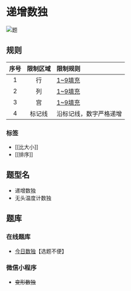 # 递增数独

![题](https://cn.sudoku.today/pic/04/creasingsudoku/66921_206445.png)

## 规则

| 序号  | 限制区域 | 限制规则        |
|:---:|:----:|:------------|
|  1  |  行   | [1~9填充]     |
|  2  |  列   | [1~9填充]     |
|  3  |  宫   | [1~9填充]     |
|  4  | 标记线  | 沿标记线，数字严格递增 |

### 标签

- [[比大小]]
- [[排序]]

## 题型名

- 递增数独
- 无头温度计数独

## 题库

### 在线题库

- [今日数独]【选题不便】

### 微信小程序

- ~~变形数独~~

[1~9填充]: ../../../rules.md#1to9填充

[今日数独]: https://cn.sudoku.today/g-creasing-sudoku/
